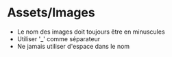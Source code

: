 # Assets/Images

- Le nom des images doit toujours être en minuscules 
- Utiliser '_' comme séparateur
- Ne jamais utiliser d'espace dans le nom
